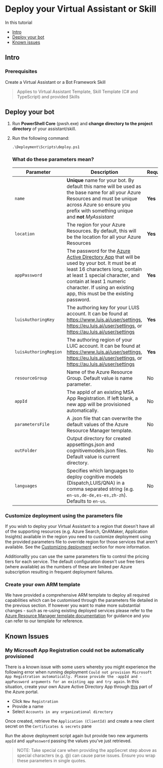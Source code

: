 # Deploy your Virtual Assistant or Skill

In this tutorial
- [Intro](#intro)
- [Deploy your bot](#deploy-your-bot)
- [Known issues](#known-issues)

## Intro
### Prerequisites
Create a Virtual Assistant or a Bot Framework Skill

> Applies to Virtual Assistant Template, Skill Template (C# and TypeScript) and provided Skills

## Deploy your bot

1. Run **PowerShell Core** (pwsh.exe) and **change directory to the project directory** of your assistant/skill.
2. Run the following command:

    ```shell
    .\Deployment\Scripts\deploy.ps1
    ```

    ### What do these parameters mean?

    Parameter | Description | Required
    --------- | ----------- | --------
    `name` | **Unique** name for your bot. By default this name will be used as the base name for all your Azure Resources and must be unique across Azure so ensure you prefix with something unique and **not** *MyAssistant* | **Yes**
    `location` | The region for your Azure Resources. By default, this will be the location for all your Azure Resources | **Yes**
    `appPassword` | The password for the [Azure Active Directory App](https://ms.portal.azure.com/#blade/Microsoft_AAD_IAM/ActiveDirectoryMenuBlade/Overview) that will be used by your bot. It must be at least 16 characters long, contain at least 1 special character, and contain at least 1 numeric character. If using an existing app, this must be the existing password. | **Yes**
    `luisAuthoringKey` | The authoring key for your LUIS account. It can be found at https://www.luis.ai/user/settings,  https://eu.luis.ai/user/settings, or https://au.luis.ai/user/settings | **Yes**
    `luisAuthoringRegion` | The authoring region of your LUIC account. It can be found at https://www.luis.ai/user/settings,  https://eu.luis.ai/user/settings, or https://au.luis.ai/user/settings | **Yes**
    `resourceGroup` | Name of the Azure Resource Group. Default value is name parameter. | No
    `appId` | The appId of an existing MSA App Registration. If left blank, a new app will be provisioned automatically. | No
    `parametersFile` | A .json file that can overwrite the default values of the Azure Resource Manager template. | No
    `outFolder` | Output directory for created appsettings.json and cognitivemodels.json files. Default value is current directory. | No
    `languages` | Specifies which languages to deploy cognitive models (Dispatch,LUIS/QNA) in a comma separated string (e.g. `en-us,de-de,es-es,zh-zh`). Defaults to `en-us`.| No

### Customize deployment using the parameters file

If you wish to deploy your Virtual Assistant to a region that doesn't have all of the supporting resources (e.g. Azure Search, QnAMaker, Application Insights) available in the region you need to customize deployment using the provided parameters file to override region for those services that aren't available. See the [Customizing deployment](/docs/howto/assistant/customizedeployment.md) section for more information.

Additionallly you can use the same parameters file to control the pricing tiers for each service. The default configuration doesn't use free tiers (where available) as the numbers of these are limited per Azure subscription resulting in frequent deployment failures.

### Create your own ARM template

We have provided a comprehensive ARM template to deploy all required capabilities which can be customised through the parameters file detailed in the previous section. If however you want to make more substantial changes - such as re-using existing deployed services please refer to the [Azure Resource Manager template documentation](https://docs.microsoft.com/en-us/azure/azure-resource-manager/resource-group-authoring-templates) for guidance and you can refer to our template for reference.

## Known Issues
### My Microsoft App Registration could not be automatically provisioned

There is a known issue with some users whereby you might experience the following error when running deployment `Could not provision Microsoft App Registration automatically. Please provide the -appId and -appPassword arguments for an existing app and try again`. In this situation, create your own Azure Active Directory App through [this](https://ms.portal.azure.com/#blade/Microsoft_AAD_IAM/ActiveDirectoryMenuBlade/RegisteredAppsPreview) part of the Azure portal.

- Click `New Registration`
- Provide a name
- Select `Accounts in any organizational directory`

Once created, retrieve the `Application (ClientId)` and create a new client secret on the `Certificates & secrets` pane

Run the above deployment script again but provide two new arguments `appId` and `appPassword` passing the values you've just retrieved.

> NOTE: Take special care when providing the appSecret step above as special characters (e.g. @) can cause parse issues. Ensure you wrap these parameters in single quotes.

